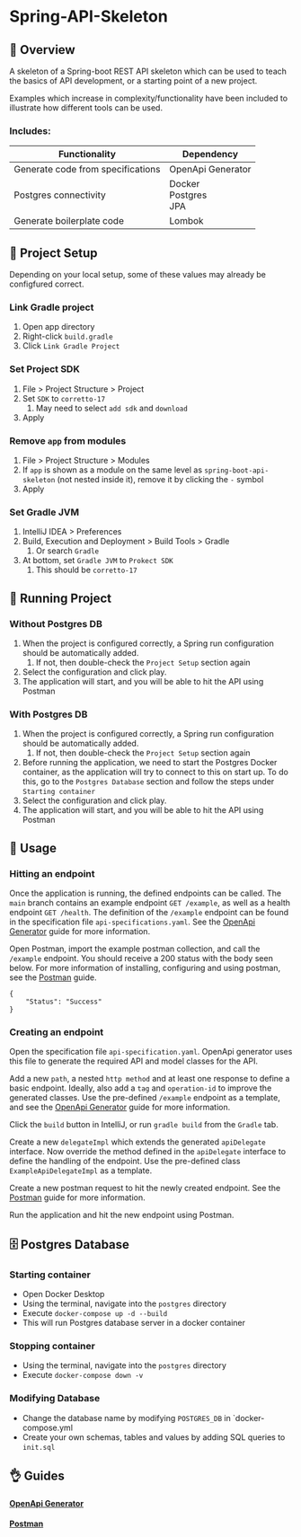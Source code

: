 # Spring-API-Skeleton

## 📜 Overview

A skeleton of a Spring-boot REST API skeleton which can be used to teach the basics of API development, or a starting point of a  new project. 

Examples which increase in complexity/functionality have been included to illustrate how different tools can be used. 

### Includes:
  
| Functionality                     | Dependency                   |
|-----------------------------------|------------------------------|
| Generate code from specifications | OpenApi Generator            |
| Postgres connectivity             | Docker</br>Postgres</br>JPA  |
| Generate boilerplate code         | Lombok                       |

## 🔨 Project Setup
Depending on your local setup, some of these values may already be configfured correct.

### Link Gradle project
   1. Open app directory
   2. Right-click `build.gradle`
   3. Click `Link Gradle Project`

### Set Project SDK
   1. File > Project Structure > Project
   2. Set `SDK` to `corretto-17`
      1. May need to select `add sdk` and `download`
   3. Apply 

### Remove `app` from modules
   1. File > Project Structure > Modules
   2. If `app` is shown as a module on the same level as `spring-boot-api-skeleton` (not nested inside it), remove it by clicking the `-` symbol
   3. Apply

### Set Gradle JVM
   1. IntelliJ IDEA > Preferences
   2. Build, Execution and  Deployment > Build Tools > Gradle
      1. Or search `Gradle`
   3. At bottom, set `Gradle JVM` to `Prokect SDK`
      1. This should be `corretto-17`


## 🏃 Running Project
### Without Postgres DB
1. When the project is configured correctly, a Spring run configuration should be automatically added.
   1. If not, then double-check the `Project Setup` section again
2. Select the configuration and click play.
3. The application will start, and you will be able to hit the API using Postman

### With Postgres DB
1. When the project is configured correctly, a Spring run configuration should be automatically added.
   1. If not, then double-check the `Project Setup` section again
2. Before running the application, we need to start the Postgres Docker container, as the application will try to connect to this on start up. To do this, go to the `Postgres Database` section and follow the steps under `Starting container`
3. Select the configuration and click play.
4. The application will start, and you will be able to hit the API using Postman

## 🎯 Usage
### Hitting an endpoint
Once the application is running, the defined endpoints can be called. The `main` branch contains an example endpoint `GET /example`, as well as a health endpoint `GET /health`. 
The definition of the `/example` endpoint can be found in the specification file `api-specifications.yaml`. See the [OpenApi Generator](#openapi-generator) guide for more information.  

Open Postman, import the example postman collection, and call the `/example` endpoint. You should receive a 200 status with the body seen below. For more information of installing, configuring and using postman, see the [Postman](#postman) guide.

```
{
    "Status": "Success"
}
```

### Creating an endpoint
Open the specification file `api-specification.yaml`. OpenApi generator uses this file to generate the required API and model classes for the API.  

Add a new `path`, a nested `http method` and at least one response to define a basic endpoint. Ideally, also add a `tag` and `operation-id` to improve the generated classes.
Use the pre-defined `/example` endpoint as a template, and see the [OpenApi Generator](#openapi-generator) guide for more information.  
  
Click the `build` button in IntelliJ, or run `gradle build` from the `Gradle` tab.

Create a new `delegateImpl` which extends the generated `apiDelegate` interface. Now override the method defined in the `apiDelegate` interface to define the handling of the endpoint.
Use the pre-defined class `ExampleApiDelegateImpl`  as a template.

Create a new postman request to hit the newly created endpoint. See the [Postman](#postman) guide for more information.

Run the application and hit the new endpoint using Postman.

## 🗄️ Postgres Database
### Starting container
- Open Docker Desktop
- Using the terminal, navigate into the `postgres` directory
- Execute `docker-compose up -d --build`
- This will run Postgres database server in a docker container

### Stopping container
- Using the terminal, navigate into the `postgres` directory
- Execute `docker-compose down -v`

### Modifying Database
- Change the database name by modifying `POSTGRES_DB` in `docker-compose.yml
- Create your own schemas, tables and values by adding SQL queries to `init.sql`

## 👌 Guides
#### [OpenApi Generator](docs/OpenApi-Generator.md)
#### [Postman](docs/Postman.md)  
